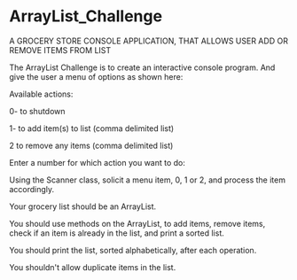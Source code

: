 # ArrayList_Challenge
A GROCERY STORE CONSOLE APPLICATION, THAT ALLOWS USER ADD OR REMOVE ITEMS FROM LIST

The ArrayList Challenge is to create an interactive console program. And give the user a menu of options as shown here:

Available actions:

0- to shutdown

1- to add item(s) to list (comma delimited list)

2 to remove any items (comma delimited list)

Enter a number for which action you want to do:

Using the Scanner class, solicit a menu item, 0, 1 or 2, and process the item accordingly.

Your grocery list should be an ArrayList.

You should use methods on the ArrayList, to add items, remove items, check if an item is already in the list, and print a sorted list.

You should print the list, sorted alphabetically, after each operation.

You shouldn't allow duplicate items in the list.
